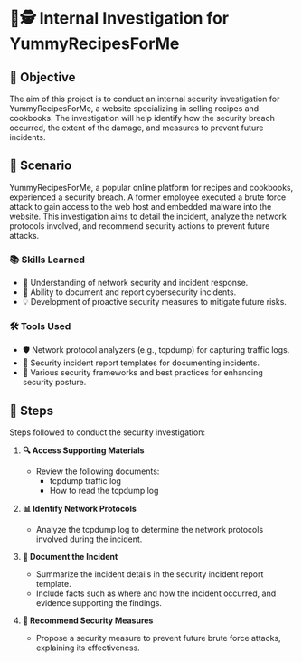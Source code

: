 # 🍪🕵️ Internal Investigation for YummyRecipesForMe

## 🎯 Objective
The aim of this project is to conduct an internal security investigation for YummyRecipesForMe, a website specializing in selling recipes and cookbooks. The investigation will help identify how the security breach occurred, the extent of the damage, and measures to prevent future incidents.

## 📖 Scenario
YummyRecipesForMe, a popular online platform for recipes and cookbooks, experienced a security breach. A former employee executed a brute force attack to gain access to the web host and embedded malware into the website. This investigation aims to detail the incident, analyze the network protocols involved, and recommend security actions to prevent future attacks.

### 📚 Skills Learned
- 🔐 Understanding of network security and incident response.
- 📑 Ability to document and report cybersecurity incidents.
- 💡 Development of proactive security measures to mitigate future risks.

### 🛠️ Tools Used
- 🛡️ Network protocol analyzers (e.g., tcpdump) for capturing traffic logs.
- 📝 Security incident report templates for documenting incidents.
- 🔧 Various security frameworks and best practices for enhancing security posture.

## 📝 Steps
Steps followed to conduct the security investigation:

1. **🔍 Access Supporting Materials**
   - Review the following documents:
     - tcpdump traffic log
     - How to read the tcpdump log

2. **📊 Identify Network Protocols**
   - Analyze the tcpdump log to determine the network protocols involved during the incident.

3. **📝 Document the Incident**
   - Summarize the incident details in the security incident report template.
   - Include facts such as where and how the incident occurred, and evidence supporting the findings.

4. **🔧 Recommend Security Measures**
   - Propose a security measure to prevent future brute force attacks, explaining its effectiveness.

